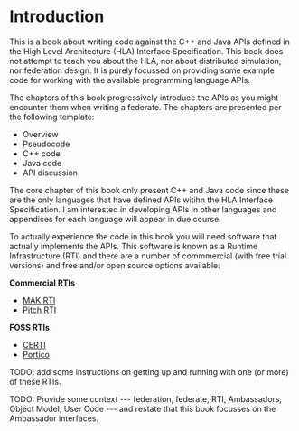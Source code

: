 # Introduction

This is a book about writing code against the C++ and Java APIs defined in the
High Level Architecture (HLA) Interface Specification. This book does not
attempt to teach you about the HLA, nor about distributed simulation, nor
federation design. It is purely focussed on providing some example code for
working with the available programming language APIs.

The chapters of this book progressively introduce the APIs as you might
encounter them when writing a federate. The chapters are presented per the
following template:

- Overview
- Pseudocode
- C++ code
- Java code
- API discussion

The core chapter of this book only present C++ and Java code since these are the
only languages that have defined APIs witihn the HLA Interface Specification. I
am interested in developing APIs in other languages and appendices for each
language will appear in due course.

To actually experience the code in this book you will need software that
actually implements the APIs. This software is known as a Runtime Infrastructure
(RTI) and there are a number of commmercial (with free trial versions) and free
and/or open source options available:

**Commercial RTIs**

- [MAK RTI](https://www.mak.com/products/link/mak-rti)
- [Pitch RTI](http://pitchtechnologies.com/prti/)

**FOSS RTIs**

- [CERTI](https://savannah.nongnu.org/projects/certi)
- [Portico](https://github.com/openlvc/portico)

TODO: add some instructions on getting up and running with one (or more) of
these RTIs.

TODO: Provide some context --- federation, federate, RTI, Ambassadors, Object
Model, User Code --- and restate that this book focusses on the Ambassador
interfaces.
